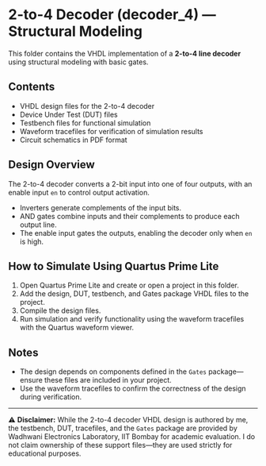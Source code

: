 # 2-to-4 Decoder (decoder_4) — Structural Modeling

This folder contains the VHDL implementation of a **2-to-4 line decoder** using structural modeling with basic gates.

## Contents

- VHDL design files for the 2-to-4 decoder  
- Device Under Test (DUT) files  
- Testbench files for functional simulation  
- Waveform tracefiles for verification of simulation results  
- Circuit schematics in PDF format  

## Design Overview

The 2-to-4 decoder converts a 2-bit input into one of four outputs, with an enable input `en` to control output activation.

- Inverters generate complements of the input bits.  
- AND gates combine inputs and their complements to produce each output line.  
- The enable input gates the outputs, enabling the decoder only when `en` is high.

## How to Simulate Using Quartus Prime Lite

1. Open Quartus Prime Lite and create or open a project in this folder.  
2. Add the design, DUT, testbench, and Gates package VHDL files to the project.  
3. Compile the design files.  
4. Run simulation and verify functionality using the waveform tracefiles with the Quartus waveform viewer.  

## Notes

- The design depends on components defined in the `Gates` package—ensure these files are included in your project.  
- Use the waveform tracefiles to confirm the correctness of the design during verification.

---

⚠️ **Disclaimer:** While the 2-to-4 decoder VHDL design is authored by me, the testbench, DUT, tracefiles, and the `Gates` package are provided by Wadhwani Electronics Laboratory, IIT Bombay for academic evaluation. I do not claim ownership of these support files—they are used strictly for educational purposes.
